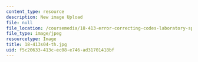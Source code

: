 ```yaml
---
content_type: resource
description: New image Upload
file: null
file_location: /coursemedia/18-413-error-correcting-codes-laboratory-spring-2004/f5c20633413cec08e746ad31701418bf_18-413s04-th.jpg
file_type: image/jpeg
resourcetype: Image
title: 18-413s04-th.jpg
uid: f5c20633-413c-ec08-e746-ad31701418bf
---
```

